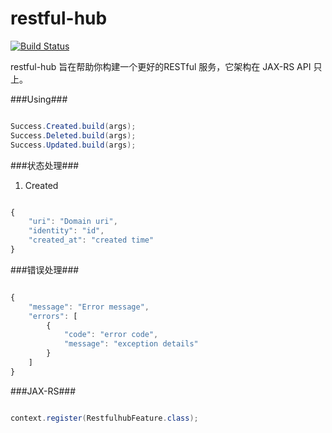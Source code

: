 restful-hub
===========
[![Build Status](https://travis-ci.org/aiyanbo/restful-hub.svg?branch=master)](https://travis-ci.org/aiyanbo/restful-hub)

restful-hub 旨在帮助你构建一个更好的RESTful 服务，它架构在 JAX-RS API 只上。

###Using###

```java

Success.Created.build(args);
Success.Deleted.build(args);
Success.Updated.build(args);

```

###状态处理###

1. Created

```js

{
    "uri": "Domain uri",
    "identity": "id",
    "created_at": "created time"
}

```

###错误处理###

```js

{
    "message": "Error message",
    "errors": [
        {
            "code": "error code",
            "message": "exception details"
        }
    ]
}

```

###JAX-RS###

```java

context.register(RestfulhubFeature.class);

```
